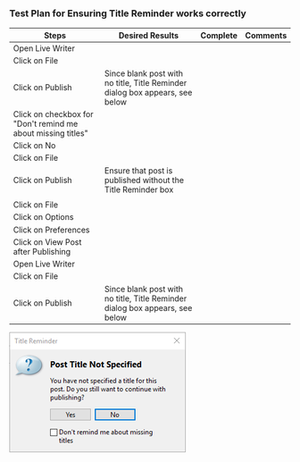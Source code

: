 ### Test Plan for Ensuring Title Reminder works correctly

Steps                  | Desired Results                | Complete | Comments
--------------------------|--------------------------------------------|----------| --------
Open Live Writer  |   |  |
Click on File | | | 
Click on Publish | Since blank post with no title, Title Reminder dialog box appears, see below | | | 
Click on checkbox for "Don't remind me about missing titles" | | | 
Click on No | 
Click on File | |
Click on Publish | Ensure that post is published without the Title Reminder box | |
 | | | | 
Click on File | | |
Click on Options | | | 
Click on Preferences | | |
Click on View Post after Publishing | | |
Open Live Writer  | | |
Click on File | | | 
Click on Publish | Since blank post with no title, Title Reminder dialog box appears, see below | | | 

![Title Reminder](images/titlereminder.png)

